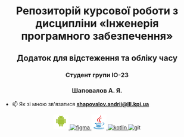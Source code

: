 <h1 align="center">Репозиторій курсової роботи з дисципліни «Інженерія програмного забезпечення»</h1>
<h2 align="center">Додаток для відстеження та обліку часу</h2> 
<h3 align="center">Студент групи ІО-23</h3>
<h3 align="center">Шаповалов А. Я.</h3>


- 📫 Як зі мною зв'язатися **shapovalov.andrii@lll.kpi.ua**

<p align="center"> <a href="https://developer.android.com" target="_blank" rel="noreferrer"> <img src="https://raw.githubusercontent.com/devicons/devicon/master/icons/android/android-original-wordmark.svg" alt="android" width="40" height="40"/> </a> <a href="https://www.figma.com/" target="_blank" rel="noreferrer"> <img src="https://www.vectorlogo.zone/logos/figma/figma-icon.svg" alt="figma" width="40" height="40"/> </a> <a href="https://www.java.com" target="_blank" rel="noreferrer"> <img src="https://raw.githubusercontent.com/devicons/devicon/master/icons/java/java-original.svg" alt="java" width="40" height="40"/> </a> <a href="https://kotlinlang.org" target="_blank" rel="noreferrer"> <img src="https://www.vectorlogo.zone/logos/kotlinlang/kotlinlang-icon.svg" alt="kotlin" width="40" height="40"/> </a> <img src="https://www.vectorlogo.zone/logos/git-scm/git-scm-icon.svg" alt="git" width="40" height="40"/> </a> </p>
